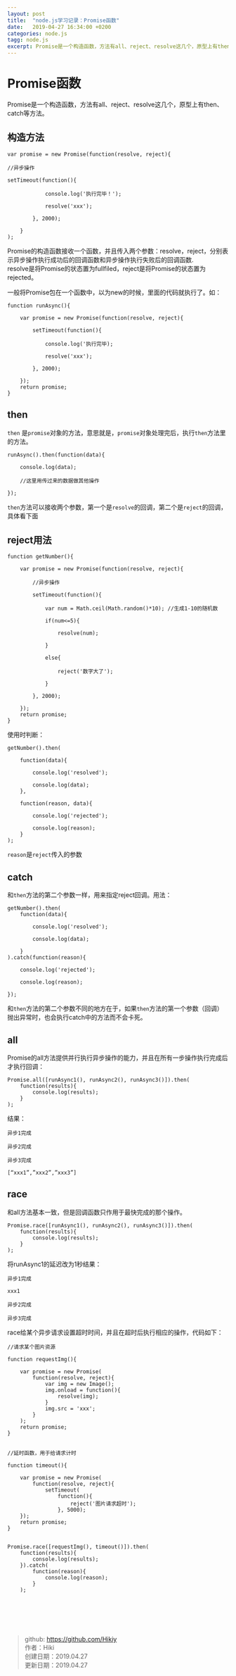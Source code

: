 ```yaml
---
layout: post
title:  "node.js学习记录：Promise函数"
date:   2019-04-27 16:34:00 +0200
categories: node.js
tagg: node.js
excerpt: Promise是一个构造函数，方法有all、reject、resolve这几个，原型上有then、catch等方法。
---
```


# Promise函数

Promise是一个构造函数，方法有all、reject、resolve这几个，原型上有then、catch等方法。

## 构造方法
```
var promise = new Promise(function(resolve, reject){

//异步操作

setTimeout(function(){

            console.log('执行完毕！');

            resolve('xxx');

        }, 2000);

    }
);
```
Promise的构造函数接收一个函数，并且传入两个参数：resolve，reject，分别表示异步操作执行成功后的回调函数和异步操作执行失败后的回调函数.  
resolve是将Promise的状态置为fullfiled，reject是将Promise的状态置为rejected。  

一般将Promise包在一个函数中，以为new的时候，里面的代码就执行了。如：
```
function runAsync(){

    var promise = new Promise(function(resolve, reject){

        setTimeout(function(){

            console.log('执行完毕);

            resolve('xxx');

        }, 2000);

    });
    return promise;
}
```

## then
`then` 是`promise`对象的方法，意思就是，`promise`对象处理完后，执行`then`方法里的方法。
```
runAsync().then(function(data){

    console.log(data);

    //这里用传过来的数据做其他操作

});

```
`then`方法可以接收两个参数，第一个是`resolve`的回调，第二个是`reject`的回调，具体看下面

## reject用法  
```
function getNumber(){

    var promise = new Promise(function(resolve, reject){

        //异步操作

        setTimeout(function(){

            var num = Math.ceil(Math.random()*10); //生成1-10的随机数

            if(num<=5){

                resolve(num);

            }

            else{

                reject('数字大了');

            }

        }, 2000);

    });
    return promise;
}
```
使用时判断：
```
getNumber().then(

    function(data){

        console.log('resolved');

        console.log(data);
    },

    function(reason, data){

        console.log('rejected');

        console.log(reason);
    }
);
```
`reason`是`reject`传入的参数

## catch
和`then`方法的第二个参数一样，用来指定reject回调。用法：
```
getNumber().then(
    function(data){

        console.log('resolved');

        console.log(data);

    }
).catch(function(reason){

    console.log('rejected');

    console.log(reason);

});
```
和`then`方法的第二个参数不同的地方在于，如果`then`方法的第一个参数（回调）抛出异常时，也会执行catch中的方法而不会卡死。

## all
Promise的all方法提供并行执行异步操作的能力，并且在所有一步操作执行完成后才执行回调：
```
Promise.all([runAsync1(), runAsync2(), runAsync3()]).then(
    function(results){
        console.log(results);
    }
);
```
结果：
```
异步1完成

异步2完成

异步3完成

[“xxx1”,”xxx2”,”xxx3”]
```

## race
和all方法基本一致，但是回调函数只作用于最快完成的那个操作。
```
Promise.race([runAsync1(), runAsync2(), runAsync3()]).then(
    function(results){
        console.log(results);
    }
);
```
将runAsync1的延迟改为1秒结果：
```
异步1完成

xxx1

异步2完成

异步3完成
```
race给某个异步请求设置超时时间，并且在超时后执行相应的操作，代码如下：
```
//请求某个图片资源

function requestImg(){

    var promise = new Promise(
        function(resolve, reject){
            var img = new Image();
            img.onload = function(){
                resolve(img);
            }
            img.src = 'xxx';
        }
    );
    return promise;
}


//延时函数，用于给请求计时

function timeout(){

    var promise = new Promise(
        function(resolve, reject){
            setTimeout(
                function(){
                    reject('图片请求超时');
                }, 5000);
    });
    return promise;
}


Promise.race([requestImg(), timeout()]).then(
    function(results){
        console.log(results);
    }).catch(
        function(reason){
            console.log(reason);
        }
    );
```

<br /><br /><br /><br />
> github: https://github.com/Hikiy  
> 作者：Hiki  
> 创建日期：2019.04.27  
> 更新日期：2019.04.27
